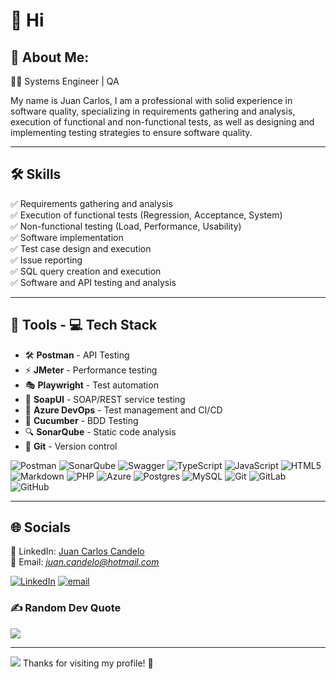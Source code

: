 # 👋 Hi

## 💫 About Me:
👨‍💻 Systems Engineer | QA <br>

My name is Juan Carlos, I am a professional with solid experience in software quality, specializing in requirements gathering and analysis, execution of functional and non-functional tests, as well as designing and implementing testing strategies to ensure software quality.

---

## 🛠️ Skills
✅ Requirements gathering and analysis  
✅ Execution of functional tests (Regression, Acceptance, System)  
✅ Non-functional testing (Load, Performance, Usability)  
✅ Software implementation  
✅ Test case design and execution  
✅ Issue reporting  
✅ SQL query creation and execution  
✅ Software and API testing and analysis  

---

## 🔧 Tools - 💻 Tech Stack
- 🛠 **Postman** - API Testing
- ⚡ **JMeter** - Performance testing
- 🎭 **Playwright** - Test automation
- 🧼 **SoapUI** - SOAP/REST service testing
- 🔄 **Azure DevOps** - Test management and CI/CD
- 🥒 **Cucumber** - BDD Testing
- 🔍 **SonarQube** - Static code analysis
- 🔗 **Git** - Version control

 ![Postman](https://img.shields.io/badge/Postman-FF6C37?style=plastic&logo=postman&logoColor=white) ![SonarQube](https://img.shields.io/badge/SonarQube-black?style=plastic&logo=sonarqube&logoColor=4E9BCD) ![Swagger](https://img.shields.io/badge/-Swagger-%23Clojure?style=plastic&logo=swagger&logoColor=white) ![TypeScript](https://img.shields.io/badge/typescript-%23007ACC.svg?style=plastic&logo=typescript&logoColor=white) ![JavaScript](https://img.shields.io/badge/javascript-%23323330.svg?style=plastic&logo=javascript&logoColor=%23F7DF1E) ![HTML5](https://img.shields.io/badge/html5-%23E34F26.svg?style=plastic&logo=html5&logoColor=white) ![Markdown](https://img.shields.io/badge/markdown-%23000000.svg?style=plastic&logo=markdown&logoColor=white) ![PHP](https://img.shields.io/badge/php-%23777BB4.svg?style=plastic&logo=php&logoColor=white) ![Azure](https://img.shields.io/badge/azure-%230072C6.svg?style=plastic&logo=microsoftazure&logoColor=white) ![Postgres](https://img.shields.io/badge/postgres-%23316192.svg?style=plastic&logo=postgresql&logoColor=white) ![MySQL](https://img.shields.io/badge/mysql-4479A1.svg?style=plastic&logo=mysql&logoColor=white) ![Git](https://img.shields.io/badge/git-%23F05033.svg?style=plastic&logo=git&logoColor=white) ![GitLab](https://img.shields.io/badge/gitlab-%23181717.svg?style=plastic&logo=gitlab&logoColor=white) ![GitHub](https://img.shields.io/badge/github-%23121011.svg?style=plastic&logo=github&logoColor=white)

---

## 🌐 Socials
💼 LinkedIn: [Juan Carlos Candelo](https://www.linkedin.com/in/juan-carlos-candelo-46069970/)  
📧 Email: *juan.candelo@hotmail.com*

[![LinkedIn](https://img.shields.io/badge/LinkedIn-%230077B5.svg?logo=linkedin&logoColor=white)](https://linkedin.com/in/https://www.linkedin.com/in/juan-carlos-candelo-46069970/) [![email](https://img.shields.io/badge/Email-D14836?logo=gmail&logoColor=white)](mailto:juan.candelo@hotmail.com) 

### ✍️ Random Dev Quote
![](https://quotes-github-readme.vercel.app/api?type=horizontal&theme=radical)

---
[![](https://visitcount.itsvg.in/api?id=jucarcan96&icon=0&color=0)](https://visitcount.itsvg.in)
Thanks for visiting my profile! 🚀
<!-- Proudly created with GPRM ( https://gprm.itsvg.in ) -->
